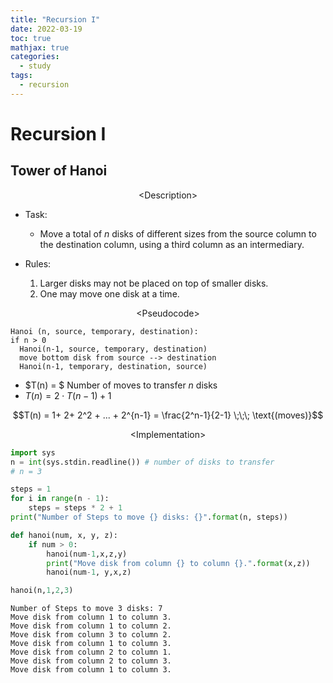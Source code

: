 ```yaml
---
title: "Recursion I"
date: 2022-03-19
toc: true
mathjax: true
categories:
  - study
tags:
  - recursion
---
```


# Recursion I

## Tower of Hanoi

$$\text{<Description>}$$

+ Task: 
  + Move a total of $n$ disks of different sizes from the source column to the destination column, using a third column as an intermediary.

+ Rules:
  1. Larger disks may not be placed on top of smaller disks.
  2. One may move one disk at a time. 



$$\text{<Pseudocode>}$$

```
Hanoi (n, source, temporary, destination):
if n > 0
  Hanoi(n-1, source, temporary, destination)
  move bottom disk from source --> destination
  Hanoi(n-1, temporary, destination, source)
```





+ $T(n) = $ Number of moves to transfer $n$ disks 
+ $T(n) = 2 \cdot T(n-1) + 1$

$$$$

$$T(n) = 1+ 2+ 2^2 + ... + 2^{n-1} = \frac{2^n-1}{2-1} \;\;\; \text{(moves)}$$ 



$$\text{<Implementation>}$$


```python
import sys
n = int(sys.stdin.readline()) # number of disks to transfer
# n = 3

steps = 1
for i in range(n - 1):
    steps = steps * 2 + 1
print("Number of Steps to move {} disks: {}".format(n, steps))

def hanoi(num, x, y, z):
    if num > 0:
        hanoi(num-1,x,z,y)
        print("Move disk from column {} to column {}.".format(x,z))
        hanoi(num-1, y,x,z)

hanoi(n,1,2,3)
```

    Number of Steps to move 3 disks: 7
    Move disk from column 1 to column 3.
    Move disk from column 1 to column 2.
    Move disk from column 3 to column 2.
    Move disk from column 1 to column 3.
    Move disk from column 2 to column 1.
    Move disk from column 2 to column 3.
    Move disk from column 1 to column 3.
    
